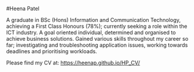 #Heena Patel

A graduate in BSc (Hons) Information and Communication Technology, achieving a First Class Honours (78%); currently seeking a role within the ICT industry. A goal oriented individual, determined and organised to achieve business solutions. Gained various skills throughout my career so far; investigating and troubleshooting application issues, working towards deadlines and prioritising workloads. 

Please find my CV at: https://heenap.github.io/HP_CV/